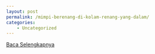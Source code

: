 ```yaml
---
layout: post
permalink: /mimpi-berenang-di-kolam-renang-yang-dalam/
categories:
    - Uncategorized
---
```


[Baca Selengkapnya](/08)